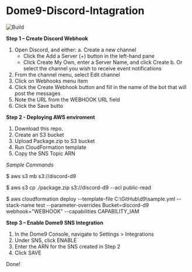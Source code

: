 # Dome9-Discord-Intagration

![Build](https://github.com/MatthBusby/Dome9-Discord-Intagration/edit/main/)


**Step 1 – Create Discord Webhook**

  1.	Open Discord, and either:
    a.	Create a new channel
          - Click the Add a Server (+) button in the left-hand pane
          - Click Create My Own, enter a Server Name, and click Create
    b.	Or select the channel you wish to receive event notifications
  2.	From the channel menu, select Edit channel
  3.	Click on Webhooks menu item
  4.	Click the Create Webhook button and fill in the name of the bot that will post the messages
  5.	Note the URL from the WEBHOOK URL field
  6.	Click the Save butto

**Step 2 - Deploying AWS enviroment**

  1. Download this repo.
  2. Create an S3 bucket
  3. Upload Package.zip to S3 bucket
  4. Run CloudFormation template
  5. Copy the SNS Topic ARN
  
  *Sample Commands*
  
   $ aws s3 mb s3://discord-d9
   
   $ aws s3 cp ./package.zip s3://discord-d9 --acl public-read
   
   $ aws cloudformation deploy --template-file C:\GitHub\d9\sample.yml --stack-name test --parameter-overrides Bucket=discord-d9 webhook="WEBHOOK" --capabilities CAPABILITY_IAM

**Step 3 – Enable Dome9 SNS Integration**

  1.	In the Dome9 Console, navigate to Settings > Integrations
  2.	Under SNS, click ENABLE
  3.	Enter the ARN for the SNS created in Step 2
  4.	Click SAVE

Done!
